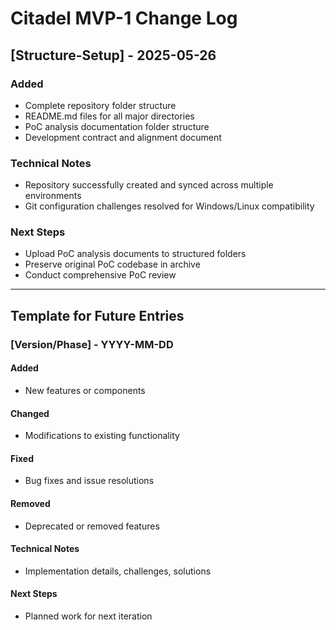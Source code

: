 # Citadel MVP-1 Change Log

## [Structure-Setup] - 2025-05-26

### Added
- Complete repository folder structure
- README.md files for all major directories
- PoC analysis documentation folder structure
- Development contract and alignment document

### Technical Notes
- Repository successfully created and synced across multiple environments
- Git configuration challenges resolved for Windows/Linux compatibility

### Next Steps
- Upload PoC analysis documents to structured folders
- Preserve original PoC codebase in archive
- Conduct comprehensive PoC review

---

## Template for Future Entries

### [Version/Phase] - YYYY-MM-DD

#### Added
- New features or components

#### Changed
- Modifications to existing functionality

#### Fixed
- Bug fixes and issue resolutions

#### Removed
- Deprecated or removed features

#### Technical Notes
- Implementation details, challenges, solutions

#### Next Steps
- Planned work for next iteration
